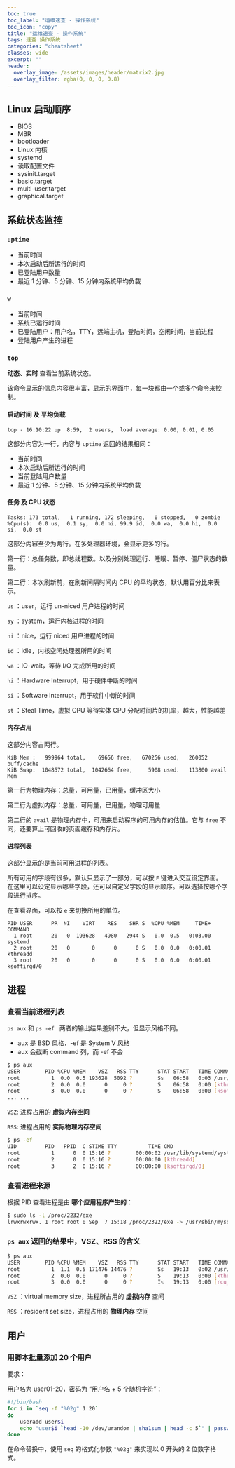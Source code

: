 ```yaml
---
toc: true
toc_label: "运维速查 - 操作系统"
toc_icon: "copy"
title: "运维速查 - 操作系统"
tags: 速查 操作系统
categories: "cheatsheet"
classes: wide
excerpt: ""
header:
  overlay_image: /assets/images/header/matrix2.jpg
  overlay_filter: rgba(0, 0, 0, 0.8)
---
```






## Linux 启动顺序

* BIOS
* MBR
* bootloader
* Linux 内核
* systemd
* 读取配置文件
* sysinit.target
* basic.target
* multi-user.target
* graphical.target











## 系统状态监控



### `uptime`

* 当前时间
* 本次启动后所运行的时间
* 已登陆用户数量
* 最近 1 分钟、5 分钟、15 分钟内系统平均负载



### `w`

* 当前时间
* 系统已运行时间
* 已登陆用户：用户名，TTY，远端主机，登陆时间，空闲时间，当前进程
* 登陆用户产生的进程



### `top`

**动态、实时** 查看当前系统状态。

该命令显示的信息内容很丰富，显示的界面中，每一块都由一个或多个命令来控制。

#### 启动时间 及 平均负载

```
top - 16:10:22 up  8:59,  2 users,  load average: 0.00, 0.01, 0.05
```

这部分内容为一行，内容与 `uptime` 返回的结果相同：

* 当前时间
* 本次启动后所运行的时间
* 当前登陆用户数量
* 最近 1 分钟、5 分钟、15 分钟内系统平均负载

#### 任务 及 CPU 状态

```
Tasks: 173 total,   1 running, 172 sleeping,   0 stopped,   0 zombie
%Cpu(s):  0.0 us,  0.1 sy,  0.0 ni, 99.9 id,  0.0 wa,  0.0 hi,  0.0 si,  0.0 st
```

这部分内容至少为两行。在多处理器环境，会显示更多的行。

第一行：总任务数，即总线程数。以及分别处理运行、睡眠、暂停、僵尸状态的数量。

第二行：本次刷新前，在刷新间隔时间内 CPU 的平均状态，默认用百分比来表示。

`us` ：user，运行 un-niced 用户进程的时间

`sy` ：system，运行内核进程的时间

`ni` ：nice，运行 niced 用户进程的时间

`id` ：idle，内核空闲处理器所用的时间

`wa` ：IO-wait，等待 I/O 完成所用的时间

`hi` ：Hardware Interrupt，用于硬件中断的时间

`si` ：Software Interrupt，用于软件中断的时间

`st` ：Steal Time，虚拟 CPU 等待实体 CPU 分配时间片的机率，越大，性能越差

#### 内存占用

这部分内容占两行。

```
KiB Mem :   999964 total,    69656 free,   670256 used,   260052 buff/cache
KiB Swap:  1048572 total,  1042664 free,     5908 used.   113800 avail Mem
```

第一行为物理内存：总量，可用量，已用量，缓冲区大小

第二行为虚拟内存：总量，可用量，已用量，物理可用量

第二行的 `avail` 是物理内存中，可用来启动程序的可用内存的估值。它与 `free` 不同，还要算上可回收的页面缓存和内存片。

#### 进程列表

这部分显示的是当前可用进程的列表。

所有可用的字段有很多，默认只显示了一部分，可以按 `F` 键进入交互设定界面。在这里可以设定显示哪些字段，还可以自定义字段的显示顺序。可以选择按哪个字段进行排序。

在查看界面，可以按 `e` 来切换所用的单位。

```
PID USER      PR  NI    VIRT    RES    SHR S  %CPU %MEM     TIME+ COMMAND                                
  1 root      20   0  193628   4980   2944 S   0.0  0.5   0:03.00 systemd                                
  2 root      20   0       0      0      0 S   0.0  0.0   0:00.01 kthreadd                               
  3 root      20   0       0      0      0 S   0.0  0.0   0:00.01 ksoftirqd/0   
```











## 进程



### 查看当前进程列表

`ps aux` 和 `ps -ef ` 两者的输出结果差别不大，但显示风格不同。

* aux 是 BSD 风格，-ef 是 System V 风格
* aux 会截断 command 列，而 -ef 不会

```bash
$ ps aux
USER        PID %CPU %MEM    VSZ   RSS TTY      STAT START   TIME COMMAND
root          1  0.0  0.5 193628  5092 ?        Ss   06:58   0:03 /usr/lib/systemd/systemd --switched-root --
root          2  0.0  0.0      0     0 ?        S    06:58   0:00 [kthreadd]
root          3  0.0  0.0      0     0 ?        S    06:58   0:00 [ksoftirqd/0]
... ...
```

`VSZ`: 进程占用的 **虚拟内存空间**

`RSS`: 进程占用的 **实际物理内存空间**

```bash
$ ps -ef
UID         PID   PPID  C STIME TTY          TIME CMD
root          1      0  0 15:16 ?        00:00:02 /usr/lib/systemd/systemd --switched-root --system --deseria
root          2      0  0 15:16 ?        00:00:00 [kthreadd]
root          3      2  0 15:16 ?        00:00:00 [ksoftirqd/0]
```



### 查看进程来源

根据 PID 查看进程是由 **哪个应用程序产生的**：

```bash
$ sudo ls -l /proc/2232/exe
lrwxrwxrwx. 1 root root 0 Sep  7 15:18 /proc/2322/exe -> /usr/sbin/mysqld
```



### `ps aux` 返回的结果中，VSZ、RSS 的含义

```bash
$ ps aux
USER        PID %CPU %MEM    VSZ   RSS TTY      STAT START   TIME COMMAND
root          1  1.1  0.5 171476 14476 ?        Ss   19:13   0:02 /usr/lib/systemd/systemd --switched-root --system
root          2  0.0  0.0      0     0 ?        S    19:13   0:00 [kthreadd]
root          3  0.0  0.0      0     0 ?        I<   19:13   0:00 [rcu_gp]
```

`VSZ` ：virtual memory size，进程所占用的 **虚拟内存** 空间

`RSS` ：resident set size，进程占用的 **物理内存** 空间












## 用户



### 用脚本批量添加 20 个用户

要求：

用户名为 user01-20，密码为 “用户名 + 5 个随机字符”：

```bash
#!/bin/bash
for i in `seq -f "%02g" 1 20`
do
	useradd user$i
    echo "user$i `head -10 /dev/urandom | sha1sum | head -c 5`" | passwd -stdin user$i > /dev/null 2>&1
done
```

在命令替换中，使用 `seq` 的格式化参数 `"%02g"` 来实现以 0 开头的 2 位数字格式。
